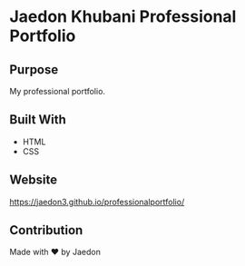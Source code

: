 # Jaedon Khubani Professional Portfolio

## Purpose
My professional portfolio.

## Built With
* HTML
* CSS

## Website
https://jaedon3.github.io/professionalportfolio/

## Contribution
Made with ❤️ by Jaedon
